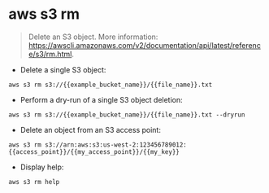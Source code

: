 # aws s3 rm

> Delete an S3 object.
> More information: <https://awscli.amazonaws.com/v2/documentation/api/latest/reference/s3/rm.html>.

- Delete a single S3 object:

`aws s3 rm s3://{{example_bucket_name}}/{{file_name}}.txt`

- Perform a dry-run of a single S3 object deletion:

`aws s3 rm s3://{{example_bucket_name}}/{{file_name}}.txt --dryrun`

- Delete an object from an S3 access point:

`aws s3 rm s3://arn:aws:s3:us-west-2:123456789012:{{access_point}}/{{my_access_point}}/{{my_key}}`

- Display help:

`aws s3 rm help`
